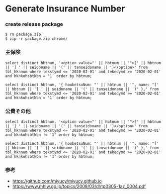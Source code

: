 # Generate Insurance Number

### create release package

```
$ rm package.zip
$ zip -r package.zip chrome/
```

### 主保険

```
select distinct hbtnum, '<option value="' || hbtnum || '">[' || hbtnum || '] ' || seidoname || '(' || tanseidoname || ')</option>' from tbl_hknnum where tekstymd <= '2020-02-01' and tekedymd >= '2020-02-01' and hknkohsbtkbn = '1' order by hbtnum;

select distinct hbtnum, '{ houbetsuNum: "' || hbtnum || '", name: "[' || hbtnum || '] ' || seidoname || '(' || tanseidoname || ')" },' from tbl_hknnum where tekstymd <= '2020-02-01' and tekedymd >= '2020-02-01' and hknkohsbtkbn = '1' order by hbtnum;
```

### 公費その他

```
select distinct hbtnum, '<option value="' || hbtnum || '">[' || hbtnum || '] ' || seidoname || '(' || tanseidoname || ')</option>' from tbl_hknnum where tekstymd <= '2020-02-01' and tekedymd >= '2020-02-01' and hknkohsbtkbn != '1' order by hbtnum;

select distinct hbtnum, '{ houbetsuNum: "' || hbtnum || '", name: "[' || hbtnum || '] ' || seidoname || '(' || tanseidoname || ')" },' from tbl_hknnum where tekstymd <= '2020-02-01' and tekedymd >= '2020-02-01' and hknkohsbtkbn != '1' order by hbtnum;
```

### 参考
- https://github.com/miyucy/miyucy.github.io
- https://www.mhlw.go.jp/topics/2008/03/dl/tp0305-1az_0004.pdf
